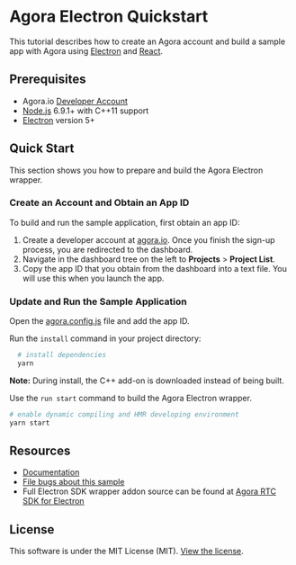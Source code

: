 # Agora Electron Quickstart

This tutorial describes how to create an Agora account and build a sample app with Agora using [Electron](https://electronjs.org/) and [React](https://github.com/facebook/react).

## Prerequisites
- Agora.io [Developer Account](https://dashboard.agora.io/signin/)
- [Node.js](https://nodejs.org/en/download/) 6.9.1+ with C++11 support
- [Electron](https://electronjs.org) version 5+

## Quick Start
This section shows you how to prepare and build the Agora Electron wrapper.

### Create an Account and Obtain an App ID
To build and run the sample application, first obtain an app ID: 

1. Create a developer account at [agora.io](https://dashboard.agora.io/signin/). Once you finish the sign-up process, you are redirected to the dashboard.
2. Navigate in the dashboard tree on the left to **Projects** > **Project List**.
3. Copy the app ID that you obtain from the dashboard into a text file. You will use this when you launch the app.

### Update and Run the Sample Application

Open the [agora.config.js](src/agora.config.js) file and add the app ID.

Run the `install` command in your project directory:

```bash  
  # install dependencies
  yarn
```

**Note:** During install, the C++ add-on is downloaded instead of being built.

Use the `run start` command to build the Agora Electron wrapper.
	
```bash
# enable dynamic compiling and HMR developing environment
yarn start
```

## Resources
* [Documentation](https://docs.agora.io/en/Video/API%20Reference/electron/index.html)
* [File bugs about this sample](https://github.com/AgoraIO-Community/Agora-Electron-Quickstart/issues)
* Full Electron SDK wrapper addon source can be found at [Agora RTC SDK for Electron](https://github.com/AgoraIO-Community/Agora-RTC-SDK-for-Electron)

## License
This software is under the MIT License (MIT). [View the license](LICENSE.md).
